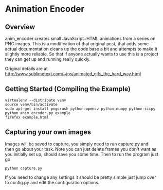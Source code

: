 # Animation Encoder
## Overview
anim_encoder creates small JavaScript+HTML animations from a series on PNG images.
This is a modification of that original post, that adds some actual documentation
cleans up the code base a bit and attempts to make it slightly more reliable. So that
if anyone actually wants to use this is a project they can get up and running really
quickly.


Original details are at http://www.sublimetext.com/~jps/animated_gifs_the_hard_way.html

## Getting Started (Compiling the Example)
```
virtualenv --distribute venv
source venv/bin/activate
sudo apt-get install pngcrush python-opencv python-numpy python-scipy
python anim_encoder.py example
firefox example.html
```


## Capturing your own images
Images will be saved to capture, you simply need to run capture.py and then go about your task.
Note you can just delete frames you don't want as you initially set up, should save you some
time. Then to run the program just go

```
python capture.py
```

If you need to change any settings it should be pretty simple just jump over to config.py
and edit the configuration options.
